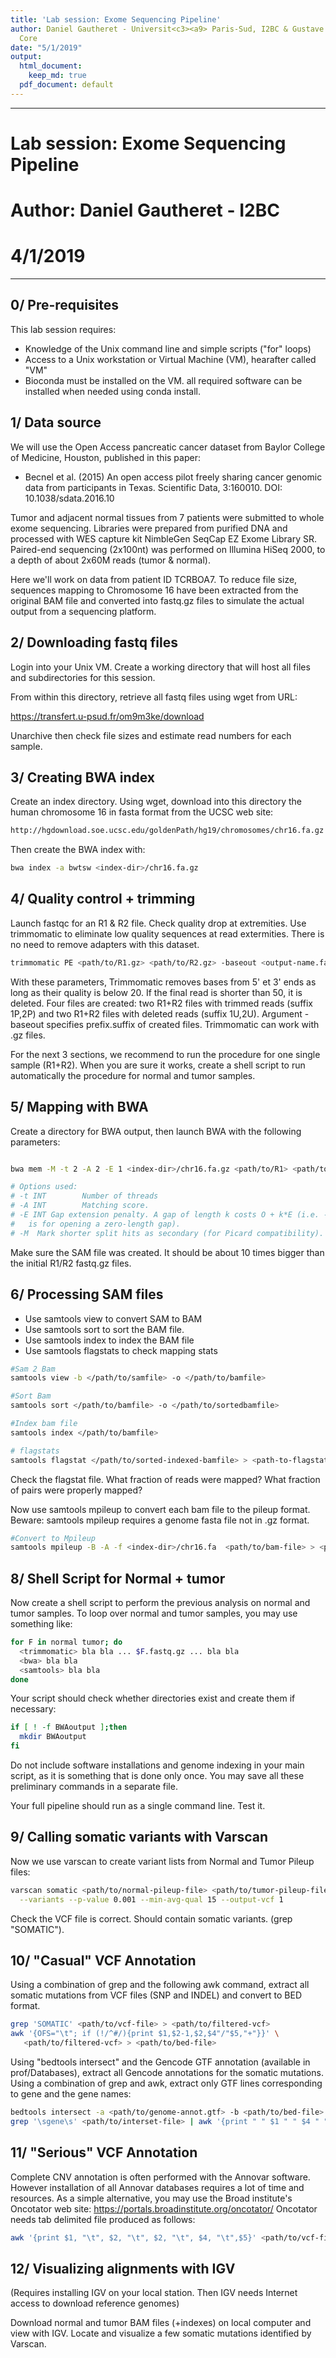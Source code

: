 ```yaml
---
title: 'Lab session: Exome Sequencing Pipeline'
author: Daniel Gautheret - Universit<c3><a9> Paris-Sud, I2BC & Gustave Roussy Bioinformatics
  Core
date: "5/1/2019"
output:
  html_document:
    keep_md: true
  pdf_document: default
---
```




---
# Lab session: Exome Sequencing Pipeline
# Author: Daniel Gautheret - I2BC
# 4/1/2019
---

## 0/ Pre-requisites

This lab session requires:

- Knowledge of the Unix command line and simple scripts ("for" loops)
- Access to a Unix workstation or Virtual Machine (VM), hearafter called "VM" 
- Bioconda must be installed on the VM. all required software can be installed when needed using conda install.

## 1/ Data source

We will use the Open Access pancreatic cancer dataset from Baylor College of Medicine, Houston, published in this paper: 

- Becnel et al. (2015) An open access pilot freely sharing cancer genomic data from participants in Texas. Scientific Data, 3:160010. DOI: 10.1038/sdata.2016.10

Tumor and adjacent normal tissues from 7 patients were submitted to whole exome sequencing. Libraries were prepared from purified DNA and processed with WES capture kit NimbleGen SeqCap EZ Exome Library SR. Paired-end sequencing (2x100nt) was performed on Illumina HiSeq 2000, to a depth of about 2x60M reads (tumor & normal).

Here we'll work on data from patient ID TCRBOA7. To reduce file size, sequences mapping to Chromosome 16 have been extracted from the original BAM file and converted into fastq.gz files to simulate the actual output from a sequencing platform. 

## 2/ Downloading fastq files

Login into your Unix VM. Create a working directory that will host all files and subdirectories for this session. 

From within this directory, retrieve all fastq files using wget from URL:

https://transfert.u-psud.fr/om9m3ke/download

Unarchive then check file sizes and estimate read numbers for each sample.

## 3/ Creating BWA index

Create an index directory. Using wget, download into this directory the human chromosome 16 in fasta format from the UCSC web site:


```bash
http://hgdownload.soe.ucsc.edu/goldenPath/hg19/chromosomes/chr16.fa.gz
```

Then create the BWA index with: 


```bash
bwa index -a bwtsw <index-dir>/chr16.fa.gz
```

## 4/ Quality control + trimming 

Launch fastqc for an R1 & R2 file. Check quality drop at extremities. Use trimmomatic to eliminate low quality sequences at read extermities. There is no need to remove adapters with this dataset. 


```bash
trimmomatic PE <path/to/R1.gz> <path/to/R2.gz> -baseout <output-name.fastq>  LEADING:20 TRAILING:20 MINLEN:50
```

With these parameters, Trimmomatic removes bases from 5' et 3' ends as long as their quality is below 20. If the final read is shorter than 50, it is deleted. Four files are created: two R1+R2 files with trimmed reads (suffix 1P,2P) and two R1+R2 files with deleted reads (suffix 1U,2U). Argument -baseout specifies prefix.suffix of created files. Trimmomatic can work with .gz files. 

For the next 3 sections, we recommend to run the procedure for one single sample (R1+R2). When you are sure it works, create a shell script to run automatically the procedure for normal and tumor samples.

## 5/ Mapping with BWA

Create a directory for BWA output, then launch BWA with the following parameters:


```bash

bwa mem -M -t 2 -A 2 -E 1 <index-dir>/chr16.fa.gz <path/to/R1> <path/to/R2> > </path/to/outputsamfile> 

# Options used:
# -t INT        Number of threads 
# -A INT        Matching score. 
# -E INT Gap extension penalty. A gap of length k costs O + k*E (i.e. -O
#   is for opening a zero-length gap). 
# -M  Mark shorter split hits as secondary (for Picard compatibility).

```

Make sure the SAM file was created. It should be about 10 times bigger than the initial R1/R2 fastq.gz files.  

## 6/ Processing SAM files

- Use samtools view to convert SAM to BAM
- Use samtools sort to sort the BAM file.
- Use samtools index to index the BAM file
- Use samtools flagstats to check mapping stats


```bash
#Sam 2 Bam
samtools view -b </path/to/samfile> -o </path/to/bamfile> 

#Sort Bam
samtools sort </path/to/bamfile> -o </path/to/sortedbamfile> 

#Index bam file
samtools index </path/to/bamfile>

# flagstats
samtools flagstat </path/to/sorted-indexed-bamfile> > <path-to-flagstat-file>

```

Check the flagstat file. What fraction of reads were mapped? What fraction of pairs were properly mapped?

Now use samtools mpileup to convert each bam file to the pileup format. Beware: samtools mpileup requires a genome fasta file not in .gz format.  


```bash
#Convert to Mpileup
samtools mpileup -B -A -f <index-dir>/chr16.fa  <path/to/bam-file> > <path/to/mpileup-file>

```

## 8/ Shell Script for Normal + tumor

Now create a shell script to perform the previous analysis on normal and tumor samples. To loop over normal and tumor samples, you may use something like:


```bash
for F in normal tumor; do
  <trimmomatic> bla bla ... $F.fastq.gz ... bla bla
  <bwa> bla bla
  <samtools> bla bla
done
```

Your script should check whether directories exist and create them if necessary:


```bash
if [ ! -f BWAoutput ];then
  mkdir BWAoutput
fi
```

Do not include software installations and genome indexing in your main script, as it is something that is done only once. You may save all these preliminary commands in a separate file.

Your full pipeline should run as a single command line. Test it.  

## 9/ Calling somatic variants with Varscan

Now we use varscan to create variant lists from Normal and Tumor Pileup files:


```bash
varscan somatic <path/to/normal-pileup-file> <path/to/tumor-pileup-file> <path/to/vcf-file> \
  --variants --p-value 0.001 --min-avg-qual 15 --output-vcf 1
```

Check the VCF file is correct. Should contain somatic variants. (grep "SOMATIC").

## 10/ "Casual" VCF Annotation 

Using a combination of grep and the following awk command, extract all somatic mutations from VCF files (SNP and INDEL) and convert to BED format.


```bash
grep 'SOMATIC' <path/to/vcf-file> > <path/to/filtered-vcf>
awk '{OFS="\t"; if (!/^#/){print $1,$2-1,$2,$4"/"$5,"+"}}' \
   <path/to/filtered-vcf> > <path/to/bed-file>
```

Using "bedtools intersect" and the Gencode GTF annotation (available in prof/Databases), extract all Gencode annotations for the somatic mutations.
Using a combination of grep and awk, extract only GTF lines corresponding to gene and the gene names:


```bash
bedtools intersect -a <path/to/genome-annot.gtf> -b <path/to/bed-file> > <path/to/intersect-file> 
grep '\sgene\s' <path/to/interset-file> | awk '{print " " $1 " " $4 " " $5 " " $16}'
```

## 11/ "Serious" VCF Annotation 

Complete CNV annotation is often performed with the Annovar software. However installation of all Annovar databases requires a lot of time and resources. As a simple alternative, you may use the Broad institute's Oncotator web site: https://portals.broadinstitute.org/oncotator/
Oncotator needs tab delimited file produced as follows:


```bash
awk '{print $1, "\t", $2, "\t", $2, "\t", $4, "\t",$5}' <path/to/vcf-file> > <path/to/output.tsv-file>
```

## 12/ Visualizing alignments with IGV

(Requires installing IGV on your local station. Then IGV needs Internet access to download reference genomes)

Download normal and tumor BAM files (+indexes) on local computer and view with IGV.
Locate and visualize a few somatic mutations identified by Varscan.

